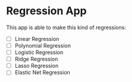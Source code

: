 # Regression App

This app is able to make this kind of regressions:
- [ ] Linear Regression
- [ ] Polynomial Regression
- [ ] Logistic Regression
- [ ] Ridge Regression
- [ ] Lasso Regression
- [ ] Elastic Net Regression